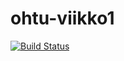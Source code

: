 # ohtu-viikko1

[![Build Status](https://travis-ci.org/annapiir/ohtu-viikko1.svg?branch=master)](https://travis-ci.org/annapiir/ohtu-viikko1)
